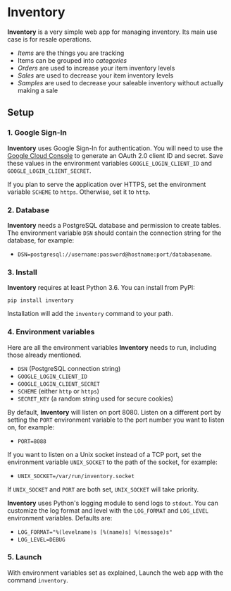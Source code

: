# Inventory

**Inventory** is a very simple web app for managing inventory. Its main use case is for resale operations.

*   *Items* are the things you are tracking
*   Items can be grouped into *categories*
*   *Orders* are used to increase your item inventory levels
*   *Sales* are used to decrease your item inventory levels
*   *Samples* are used to decrease your saleable inventory without actually making a sale

## Setup

### 1. Google Sign-In

**Inventory** uses Google Sign-In for authentication. You will need to use the
[Google Cloud Console](https://console.cloud.google.com/apis/credentials) to generate an OAuth 2.0 client ID and secret.
Save these values in the environment variables `GOOGLE_LOGIN_CLIENT_ID` and `GOOGLE_LOGIN_CLIENT_SECRET`.

If you plan to serve the application over HTTPS, set the environment variable `SCHEME` to `https`. Otherwise, set it to
`http`.

### 2. Database

**Inventory** needs a PostgreSQL database and permission to create tables. The environment variable `DSN` should contain
the connection string for the database, for example:

*   `DSN=postgresql://username:password@hostname:port/databasename`.

### 3. Install

**Inventory** requires at least Python 3.6. You can install from PyPI:

    pip install inventory

Installation will add the `inventory` command to your path.

### 4. Environment variables

Here are all the environment variables **Inventory** needs to run, including those already mentioned.

*   `DSN` (PostgreSQL connection string)
*   `GOOGLE_LOGIN_CLIENT_ID`
*   `GOOGLE_LOGIN_CLIENT_SECRET`
*   `SCHEME` (either `http` or `https`)
*   `SECRET_KEY` (a random string used for secure cookies)

By default, **Inventory** will listen on port 8080. Listen on a different port by setting the `PORT` environment
variable to the port number you want to listen on, for example:

*   `PORT=8088`

If you want to listen on a Unix socket instead of a TCP port, set the environment variable `UNIX_SOCKET` to
the path of the socket, for example:

*   `UNIX_SOCKET=/var/run/inventory.socket`

If `UNIX_SOCKET` and `PORT` are both set, `UNIX_SOCKET` will take priority.

**Inventory** uses Python's logging module to send logs to `stdout`. You can customize the log format and level with the
`LOG_FORMAT` and `LOG_LEVEL` environment variables. Defaults are:

*   `LOG_FORMAT="%(levelname)s [%(name)s] %(message)s"`
*   `LOG_LEVEL=DEBUG`

### 5. Launch

With environment variables set as explained, Launch the web app with the command `inventory`.
